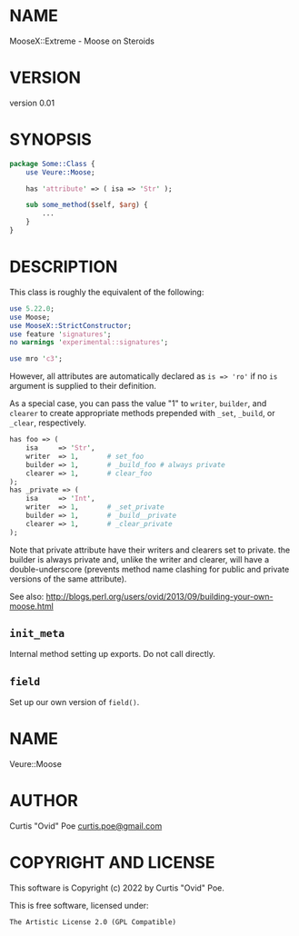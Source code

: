 # NAME

MooseX::Extreme - Moose on Steroids

# VERSION

version 0.01

# SYNOPSIS

```perl
package Some::Class {
    use Veure::Moose;

    has 'attribute' => ( isa => 'Str' );

    sub some_method($self, $arg) {
        ...
    }
}
```

# DESCRIPTION

This class is roughly the equivalent of the following:

```perl
use 5.22.0;
use Moose;
use MooseX::StrictConstructor;
use feature 'signatures';
no warnings 'experimental::signatures';

use mro 'c3';
```

However, all attributes are automatically declared as `is => 'ro'` if no
`is` argument is supplied to their definition.

As a special case, you can pass the value "1" to `writer`, `builder`, and
`clearer` to create appropriate methods prepended with `_set`, `_build`, or
`_clear`, respectively.

```perl
has foo => (
    isa     => 'Str',
    writer  => 1,       # set_foo
    builder => 1,       # _build_foo # always private
    clearer => 1,       # clear_foo
);
has _private => (
    isa     => 'Int',
    writer  => 1,       # _set_private
    builder => 1,       # _build__private
    clearer => 1,       # _clear_private
);
```

Note that private attribute have their writers and clearers set to private.
the builder is always private and, unlike the writer and clearer, will have a
double-underscore (prevents method name clashing for public and private
versions of the same attribute).

See also:
http://blogs.perl.org/users/ovid/2013/09/building-your-own-moose.html

## `init_meta`

Internal method setting up exports. Do not call directly.

## `field`

Set up our own version of `field()`.

# NAME

Veure::Moose

# AUTHOR

Curtis "Ovid" Poe <curtis.poe@gmail.com>

# COPYRIGHT AND LICENSE

This software is Copyright (c) 2022 by Curtis "Ovid" Poe.

This is free software, licensed under:

```
The Artistic License 2.0 (GPL Compatible)
```
